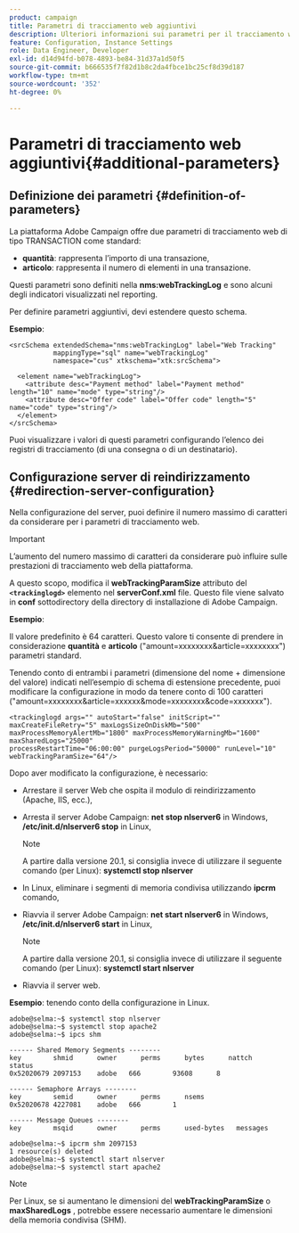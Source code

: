```yaml
---
product: campaign
title: Parametri di tracciamento web aggiuntivi
description: Ulteriori informazioni sui parametri per il tracciamento web
feature: Configuration, Instance Settings
role: Data Engineer, Developer
exl-id: d14d94fd-b078-4893-be84-31d37a1d50f5
source-git-commit: b666535f7f82d1b8c2da4fbce1bc25cf8d39d187
workflow-type: tm+mt
source-wordcount: '352'
ht-degree: 0%

---
```


# Parametri di tracciamento web aggiuntivi{#additional-parameters}

## Definizione dei parametri {#definition-of-parameters}

La piattaforma Adobe Campaign offre due parametri di tracciamento web di tipo TRANSACTION come standard:

* **quantità**: rappresenta l’importo di una transazione,
* **articolo**: rappresenta il numero di elementi in una transazione.

Questi parametri sono definiti nella **nms:webTrackingLog** e sono alcuni degli indicatori visualizzati nel reporting.

Per definire parametri aggiuntivi, devi estendere questo schema.

**Esempio**:

```
<srcSchema extendedSchema="nms:webTrackingLog" label="Web Tracking"
           mappingType="sql" name="webTrackingLog" 
           namespace="cus" xtkschema="xtk:srcSchema">

  <element name="webTrackingLog">
    <attribute desc="Payment method" label="Payment method" length="10" name="mode" type="string"/>
    <attribute desc="Offer code" label="Offer code" length="5" name="code" type="string"/>
  </element>
</srcSchema>
```

Puoi visualizzare i valori di questi parametri configurando l’elenco dei registri di tracciamento (di una consegna o di un destinatario).

## Configurazione server di reindirizzamento {#redirection-server-configuration}

Nella configurazione del server, puoi definire il numero massimo di caratteri da considerare per i parametri di tracciamento web.

>[!IMPORTANT]
>
>L’aumento del numero massimo di caratteri da considerare può influire sulle prestazioni di tracciamento web della piattaforma.

A questo scopo, modifica il **webTrackingParamSize** attributo del **`<trackinglogd>`** elemento nel **serverConf.xml** file. Questo file viene salvato in **conf** sottodirectory della directory di installazione di Adobe Campaign.

**Esempio**:

Il valore predefinito è 64 caratteri. Questo valore ti consente di prendere in considerazione **quantità** e **articolo** (&quot;amount=xxxxxxxx&amp;article=xxxxxxxx&quot;) parametri standard.

Tenendo conto di entrambi i parametri (dimensione del nome + dimensione del valore) indicati nell’esempio di schema di estensione precedente, puoi modificare la configurazione in modo da tenere conto di 100 caratteri (&quot;amount=xxxxxxxx&amp;article=xxxxxx&amp;mode=xxxxxxxx&amp;code=xxxxxxx&quot;).

```
<trackinglogd args="" autoStart="false" initScript="" maxCreateFileRetry="5" maxLogsSizeOnDiskMb="500"
maxProcessMemoryAlertMb="1800" maxProcessMemoryWarningMb="1600" maxSharedLogs="25000"
processRestartTime="06:00:00" purgeLogsPeriod="50000" runLevel="10"
webTrackingParamSize="64"/>
```

Dopo aver modificato la configurazione, è necessario:

* Arrestare il server Web che ospita il modulo di reindirizzamento (Apache, IIS, ecc.),
* Arresta il server Adobe Campaign: **net stop nlserver6** in Windows, **/etc/init.d/nlserver6 stop** in Linux,

  >[!NOTE]
  >
  >A partire dalla versione 20.1, si consiglia invece di utilizzare il seguente comando (per Linux): **systemctl stop nlserver**

* In Linux, eliminare i segmenti di memoria condivisa utilizzando **ipcrm** comando,
* Riavvia il server Adobe Campaign: **net start nlserver6** in Windows, **/etc/init.d/nlserver6 start** in Linux,

  >[!NOTE]
  >
  >A partire dalla versione 20.1, si consiglia invece di utilizzare il seguente comando (per Linux): **systemctl start nlserver**

* Riavvia il server web.

**Esempio**: tenendo conto della configurazione in Linux.

```
adobe@selma:~$ systemctl stop nlserver
adobe@selma:~$ systemctl stop apache2
adobe@selma:~$ ipcs shm

------ Shared Memory Segments --------
key        shmid      owner      perms      bytes      nattch     status      
0x52020679 2097153    adobe   666        93608      8                       

------ Semaphore Arrays --------
key        semid      owner      perms      nsems     
0x52020678 4227081    adobe   666        1         

------ Message Queues --------
key        msqid      owner      perms      used-bytes   messages    

adobe@selma:~$ ipcrm shm 2097153                             
1 resource(s) deleted
adobe@selma:~$ systemctl start nlserver
adobe@selma:~$ systemctl start apache2
```

>[!NOTE]
>
>Per Linux, se si aumentano le dimensioni del **webTrackingParamSize** o **maxSharedLogs** , potrebbe essere necessario aumentare le dimensioni della memoria condivisa (SHM).
